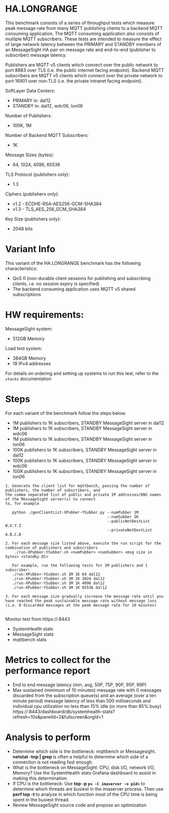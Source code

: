 # HA.LONGRANGE

 This benchmark consists of a series of throughput tests which measure peak message rate
 from many MQTT publishing clients to a backend MQTT consuming application. The MQTT
 consuming application also consists of multiple MQTT subscribers. These tests are intended
 to measure the effect of large network latency between the PRIMARY and STANDBY members of
 an MessageSight HA pair on message rate and end-to-end (publisher to subscriber) message latency.
 
 Publishers are MQTT v5 clients which connect over the public network to port 8883 over TLS
 (i.e. the public internet facing endpoint). Backend MQTT subscribers are MQTT v5 clients which 
 connect over the private network to port 16901 over non-TLS (i.e. the private intranet facing 
 endpoint).
 
 SoftLayer Data Centers:
 * PRIMARY in: dal12
 * STANDBY in: dal12, wdc06, lon06
 
 Number of Publishers:
 * 100K, 1M
 
 Number of Backend MQTT Subscribers:
 * 1K

 Message Sizes (bytes):
 * 64, 1024, 4096, 65536

 TLS Protocol (publishers only):
 * 1.3

 Ciphers (publishers only):
 * v1.2 - ECDHE-RSA-AES256-GCM-SHA384
 * v1.3 - TLS_AES_256_GCM_SHA384
 
 Key Size (publishers only):
 * 2048 bits
 
# Variant Info
 This variant of the HA.LONGRANGE benchmark has the following characteristics:
 * QoS 0 (non-durable client sessions for publishing and subscribing clients, i.e. no session expiry is specified)
 * The backend consuming application uses MQTT v5 shared subscriptions

# HW requirements:
MessageSight system:  
  * 512GB Memory

Load test system:   
  * 384GB Memory
  * 18 IPv4 addresses
                             
For details on ordering and setting up systems to run this test, refer to the `stacks` documentation
                                                        
# Steps
For each variant of the benchmark follow the steps below.
* 1M publishers to 1K subscribers, STANDBY MessageSight server in dal12
* 1M publishers to 1K subscribers, STANDBY MessageSight server in wdc06
* 1M publishers to 1K subscribers, STANDBY MessageSight server in lon06
* 100K publishers to 1K subscribers, STANDBY MessageSight server in dal12
* 100K publishers to 1K subscribers, STANDBY MessageSight server in wdc06
* 100K publishers to 1K subscribers, STANDBY MessageSight server in lon06

```
1. Generate the client list for mqttbench, passing the number of publishers, the number of subscribers, and 
the comma separated list of public and private IP addresses/DNS names of the MessageSight server(s) to connect 
to, for example
   
   python ./genClientList-XPubber-YSubber.py --numPubber 1M
                                             --numSubber 1K
                                             --publicNetDestList W.X.Y.Z 
                                             --privateNetDestList A.B.C.D

2. For each message size listed above, execute the run script for the combination of publishers and subscribers  
	./run-XPubber-YSubber.sh <numPubber> <numSubber> <msg size in bytes> <standby DC>

   For example, run the following tests for 1M publishers and 1 subscriber:
   ./run-XPubber-YSubber.sh 1M 1K 64 dal12
   ./run-XPubber-YSubber.sh 1M 1K 1024 dal12
   ./run-XPubber-YSubber.sh 1M 1K 4096 dal12
   ./run-XPubber-YSubber.sh 1M 1K 65536 dal12

3. For each message size gradually increase the message rate until you have reached the peak sustainable message rate without message loss (i.e. 0 discarded messages at the peak message rate for 10 minutes)
   
```

Monitor test from https://<hostname of Graphite relay>:8443
  - SystemHealth stats
  - MessageSight stats
  - mqttbench stats

# Metrics to collect for the performance report
- End to end message latency (min, avg, 50P, 75P, 90P, 95P, 99P)
- Max sustained (minimum of 10 minutes) message rate with 0 messages discarded from the subscription queue(s) and an 
average (over a ten minute period) message latency of less than 500 milliseconds and 
individual cpu utilization no less than 15% idle (or more than 85% busy) https://<hostname of Graphite relay>:8443/dashboard/db/systemhealth-stats?refresh=10s&panelId=2&fullscreen&orgId=1

# Analysis to perform
- Determine which side is the bottleneck: mqttbench or Messagesight. **netstat -tnp | grep <port number>** is often a helpful to
  determine which side of a connection is not reading fast enough.
- What is the bottleneck on MessageSight: CPU, disk I/O, network I/O, Memory? Use the SystemHealth stats Grafana dashboard to assist in
  making this determination.  
- If CPU is the bottleneck: Use **top -p `ps -C imaserver -o pid=`** to determine which threads are busiest in the imaserver process.
  Then use **perf top -t <tid>** to analyze in which function most of the CPU time is being spent in the busiest thread.
- Review MessageSight source code and propose an optimization
